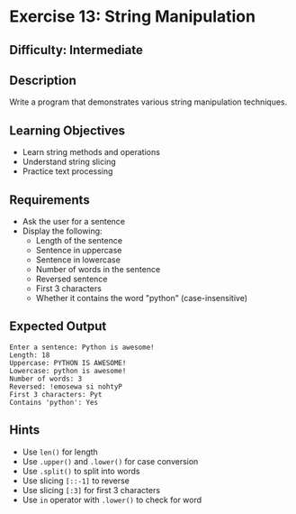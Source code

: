 # Exercise 13: String Manipulation

## Difficulty: Intermediate

## Description
Write a program that demonstrates various string manipulation techniques.

## Learning Objectives
- Learn string methods and operations
- Understand string slicing
- Practice text processing

## Requirements
- Ask the user for a sentence
- Display the following:
  - Length of the sentence
  - Sentence in uppercase
  - Sentence in lowercase
  - Number of words in the sentence
  - Reversed sentence
  - First 3 characters
  - Whether it contains the word "python" (case-insensitive)

## Expected Output
```
Enter a sentence: Python is awesome!
Length: 18
Uppercase: PYTHON IS AWESOME!
Lowercase: python is awesome!
Number of words: 3
Reversed: !emosewa si nohtyP
First 3 characters: Pyt
Contains 'python': Yes
```

## Hints
- Use `len()` for length
- Use `.upper()` and `.lower()` for case conversion
- Use `.split()` to split into words
- Use slicing `[::-1]` to reverse
- Use slicing `[:3]` for first 3 characters
- Use `in` operator with `.lower()` to check for word
